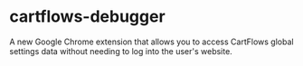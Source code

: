 # cartflows-debugger
A new Google Chrome extension that allows you to access CartFlows global settings data without needing to log into the user's website.
